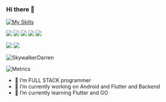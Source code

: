 ### Hi there 👋
[![My Skills](https://skillicons.dev/icons?i=androidstudio,bash,c,cpp,dart,flutter,firebase,git,go,idea,java,jenkins,kotlin,linux,mysql,nginx,py,qt,raspberrypi,rust&perline=10)](https://skillicons.dev)

![](https://img.shields.io/badge/language-dart-blue)
![](https://img.shields.io/badge/language-go-blue)
![](https://img.shields.io/badge/language-python-blue)
![](https://img.shields.io/badge/language-kotlin-orange)
![](https://img.shields.io/badge/language-rust-red)

![](https://img.shields.io/badge/E--mail-my@skywalkerdarren.com-brightgreen)
![](https://visitor-badge.glitch.me/badge?page_id=skywalkerdarren)

![SkywalkerDarren](https://my-github-readme-stats-iota.vercel.app/api?username=SkywalkerDarren&show_icons=true&count_private=true&include_all_commits=true)

![Metrics](https://metrics.lecoq.io/skywalkerdarren?template=classic&config.timezone=Asia%2FShanghai)

- 🚀 I‘m FULL STACK programmer
- 🔭 I’m currently working on Android and Flutter and Backend
- 🌱 I’m currently learning Flutter and GO
